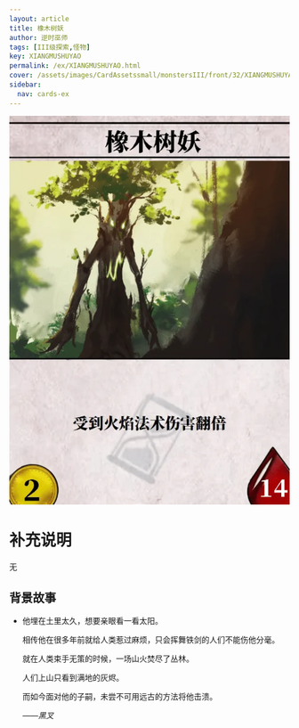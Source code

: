 ```yaml
---
layout: article
title: 橡木树妖
author: 逆时巫师
tags: [III级探索,怪物]
key: XIANGMUSHUYAO
permalink: /ex/XIANGMUSHUYAO.html
cover: /assets/images/CardAssetssmall/monstersIII/front/32/XIANGMUSHUYAO.webp
sidebar:
  nav: cards-ex
---
```

![](/assets/images/CardAssets/monstersIII/front/32/XIANGMUSHUYAO.webp)

# 补充说明

无

## 背景故事

* 他埋在土里太久，想要亲眼看一看太阳。

  相传他在很多年前就给人类惹过麻烦，只会挥舞铁剑的人们不能伤他分毫。

  就在人类束手无策的时候，一场山火焚尽了丛林。

  人们上山只看到满地的灰烬。

  而如今面对他的子嗣，未尝不可用远古的方法将他击溃。

    *——黑叉*
